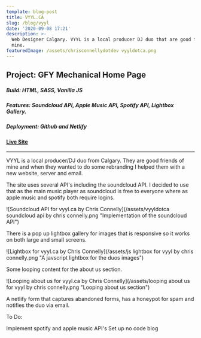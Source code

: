 ```yaml
---
template: blog-post
title: VYYL.CA
slug: /blog/vyyl
date: '2020-09-08 17:21'
description: >-
  Web Designer Calgary. VYYL is a local producer DJ duo that are good friends of
  mine.
featuredImage: /assets/chrisconnellydotdev vyyldotca.png
---
```

## Project: GFY Mechanical Home Page

##### Build: HTML, SASS, Vanilla JS

##### Features: Soundcloud API, Apple Music API, Spotify API, Lightbox Gallery.

##### Deployment: Github and Netlify

#### [Live Site](https://vyyl.ca)

- - -

VYYL is a local producer/DJ duo from Calgary. They are good friends of mine and when they wanted to do some rebranding I helped them with a new website, server and email.

The site uses several API's including the soundcloud API. I decided to use that as the main music player as soundcloud is free to everyone where as apple music and spotify both require logins. 



![Soundcloud API for vyyl.ca by Chris Connelly](/assets/vyyldotca soundcloud api by chris connelly.png "Implementation of the soundcloud API")



There is a pop up lightbox gallery for images that is responsive so it works on both large and small screens. 



![Lightbox for vyyl.ca by Chris Connelly](/assets/js lightbox for vyyl by chris connelly.png "A javscript lightbox for the duos images")



Some looping content for the about us section. 



![Looping about us for vyyl.ca by Chris Connelly](/assets/looping about us for vyyl by chris connelly.png "Looping about us section")



A netlify form that captures abandoned forms, has a honeypot for spam and notifies the duo via email. 

To Do:

Implement spotify and apple music API's  Set up no code blog
